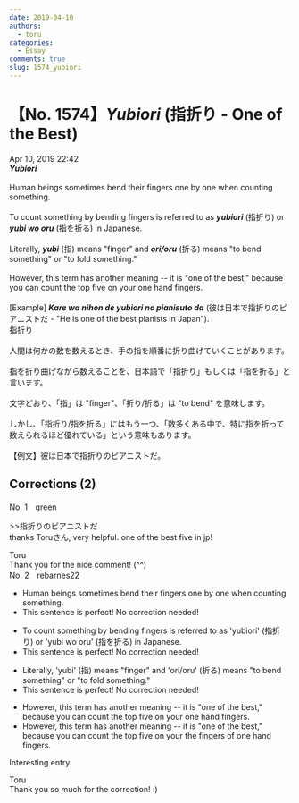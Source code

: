 ```yaml
---
date: 2019-04-10
authors:
  - toru
categories:
  - Essay
comments: true
slug: 1574_yubiori
---
```


# 【No. 1574】<strong><em>Yubiori</strong></em> (指折り - One of the Best)
<div class="date">Apr 10, 2019 22:42</div>
<div id="post"><div id="body_show_ori">
<strong><em>Yubiori</strong></em><br/><br/>Human beings sometimes bend their fingers one by one when counting something.<br/><br/>To count something by bending fingers is referred to as <strong><em>yubiori</em></strong> (指折り) or <strong><em>yubi wo oru</em></strong> (指を折る) in Japanese.<br/><br/>Literally, <strong><em>yubi</em></strong> (指) means "finger" and <strong><em>ori/oru</em></strong> (折る) means "to bend something" or "to fold something."<br/><br/>However, this term has another meaning -- it is "one of the best," because you can count the top five on your one hand fingers.<br/><br/>[Example] <strong><em>Kare wa nihon de yubiori no pianisuto da</em></strong> (彼は日本で指折りのピアニストだ - "He is one of the best pianists in Japan").
</div></div>

<!-- more -->

<div id="post_ja"><div id="body_show_mo">
指折り<br/><br/>人間は何かの数を数えるとき、手の指を順番に折り曲げていくことがあります。<br/><br/>指を折り曲げながら数えることを、日本語で「指折り」もしくは「指を折る」と言います。<br/><br/>文字どおり、「指」は "finger"、「折り/折る」は "to bend" を意味します。<br/><br/>しかし、「指折り/指を折る」にはもう一つ、「数多くある中で、特に指を折って数えられるほど優れている」という意味もあります。<br/><br/>【例文】彼は日本で指折りのピアニストだ。
</div></div>

## Corrections (2)
<div id="block"><div class="first_name"> No. 1　<span class="just_name">green</span></div><div id="block2">
<p class="comment_small">
 &gt;&gt;指折りのピアニストだ
 <br/>
 thanks Toruさん, very helpful. one of the best five in jp!
</p>

</div><div class="name"><span class="just_name">Toru</span><br>
Thank you for the nice comment! (^^)
</div>
</div>
<div id="block"><div class="first_name"> No. 2　<span class="just_name">rebarnes22</span></div><div id="block2">
<ul class="correction_field">
<li class="incorrect">Human beings sometimes bend their fingers one by one when counting something.</li>
<li class="corrected perfect">This sentence is perfect! No correction needed!</li>
</ul>
<ul class="correction_field">
<li class="incorrect">To count something by bending fingers is referred to as 'yubiori' (指折り) or 'yubi wo oru' (指を折る) in Japanese.</li>
<li class="corrected perfect">This sentence is perfect! No correction needed!</li>
</ul>
<ul class="correction_field">
<li class="incorrect">Literally, 'yubi' (指) means "finger" and 'ori/oru' (折る) means "to bend something" or "to fold something."</li>
<li class="corrected perfect">This sentence is perfect! No correction needed!</li>
</ul>
<ul class="correction_field">
<li class="incorrect">However, this term has another meaning -- it is "one of the best," because you can count the top five on your one hand fingers.</li>
<li class="corrected correct">
However, this term has another meaning -- it is "one of the best," because you can count the top five on <span class="sline">your</span> <span class="f_red">the fingers of</span> one hand <span class="sline">fingers</span>.
</li>
</ul>
<p class="comment_small">
 Interesting entry.
</p>

</div><div class="name"><span class="just_name">Toru</span><br>
Thank you so much for the correction! :)
</div>
</div>

